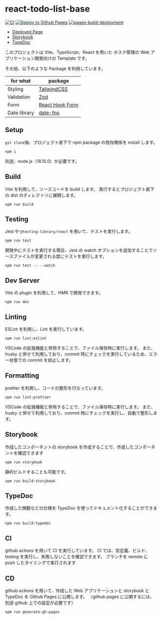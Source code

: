 # react-todo-list-base

[![CI](https://github.com/50ra4/react-todo-list-base/actions/workflows/ci.yml/badge.svg?branch=main)](https://github.com/50ra4/react-todo-list-base/actions/workflows/ci.yml)
[![Deploy to Github Pages](https://github.com/50ra4/react-todo-list-base/actions/workflows/deploy-gh-pages.yml/badge.svg)](https://github.com/50ra4/react-todo-list-base/actions/workflows/deploy-gh-pages.yml)
[![pages-build-deployment](https://github.com/50ra4/react-todo-list-base/actions/workflows/pages/pages-build-deployment/badge.svg)](https://github.com/50ra4/react-todo-list-base/actions/workflows/pages/pages-build-deployment)

- [Deployed Page](https://50ra4.github.io/react-todo-list-base/)
- [Storybook](https://50ra4.github.io/react-todo-list-base/storybook/)
- [TypeDoc](https://50ra4.github.io/react-todo-list-base/typedoc/)

このプロジェクトは Vite、TypeScript、React を用いた タスク管理の Web アプリケーション開発向けの Template です。

その他、以下のような Package を利用しています。

| for what     | package                                             |
| ------------ | --------------------------------------------------- |
| Styling      | [TailwindCSS](https://tailwindcss.com/)             |
| Validation   | [Zod](https://zod.dev/)                             |
| Form         | [React Hook Form](https://www.react-hook-form.com/) |
| Date library | [date-fns](https://date-fns.org/)                   |

## Setup

`git clone`後、プロジェクト直下で npm package の依存関係を install します。

```
npm i
```

別途、node.js（18.15.0）が必要です。

## Build

Vite を利用して、ソースコードを build します。
実行するとプロジェクト直下の dist のディレクトリに展開します。

```
npm run build
```

## Testing

Jest や `@testing-library/react` を用いて、テストを実行します。

```
npm run test
```

開発中にテストを実行する場合、Jest の watch オプションを追加することでソースファイルが変更される度にテストを実行します。

```
npm run test -- --watch
```

## Dev Server

Vite の plugin を利用して、HMR で開発できます。

```
npm run dev
```

## Linting

ESLint を利用し、Lint を実行しています。

```
npm run lint:eslint
```

VSCode の拡張機能と併用することで、ファイル保存時に実行します。
また、husky と併せて利用しており、commit 時にチェックを実行しているため、エラー状態での commit を抑止します。

## Formatting

prettier を利用し、コードの整形を行なっています。

```
npm run lint:prettier
```

VSCode の拡張機能と併用することで、ファイル保存時に実行します。
また、husky と併せて利用しており、commit 時にチェックを実行し、自動で整形します。

## Storybook

作成したコンポーネントの storybook を作成することで、作成したコンポーネントを確認できます

```
npm run storybook
```

静的ビルドすることも可能です。

```
npm run build-storybook
```

## TypeDoc

作成した関数などの仕様を TypeDoc を使ってドキュメント化することができます。

```
npm run build-typedoc
```

## CI

github actions を用いて CI を実行しています。
CI では、型定義、ビルド、testing を実行し、失敗しないことを確認できます。
ブランチを remote に push したタイミングで実行されます

## CD

github actions を用いて、作成した Web アプリケーションと storybook と TypeDoc を Github Pages に公開します。
（github pages に公開するには、別途 github 上での設定が必要です）

```
npm run generate-gh-pages
```
